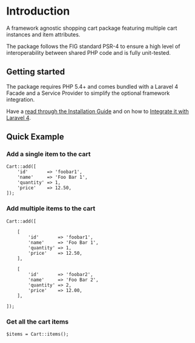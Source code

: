 # Introduction

A framework agnostic shopping cart package featuring multiple cart instances and item attributes.

The package follows the FIG standard PSR-4 to ensure a high level of interoperability between shared PHP code and is fully unit-tested.

## Getting started

The package requires PHP 5.4+ and comes bundled with a Laravel 4 Facade and a Service Provider to simplify the optional framework integration.

Have a [read through the Installation Guide]({url}/introduction/installation) and
on how to [Integrate it with Laravel 4]({url}/introduction/laravel-4).

## Quick Example

### Add a single item to the cart

	Cart::add([
		'id'       => 'foobar1',
		'name'     => 'Foo Bar 1',
		'quantity' => 1,
		'price'    => 12.50,
	]);

### Add multiple items to the cart

	Cart::add([

		[
			'id'       => 'foobar1',
			'name'     => 'Foo Bar 1',
			'quantity' => 1,
			'price'    => 12.50,
		],

		[
			'id'       => 'foobar2',
			'name'     => 'Foo Bar 2',
			'quantity' => 2,
			'price'    => 12.00,
		],

	]);

### Get all the cart items

	$items = Cart::items();

